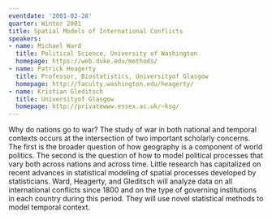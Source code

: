 ```yaml
---
eventdate: '2001-02-28'
quarter: Winter 2001
title: Spatial Models of International Conflicts
speakers:
- name: Michael Ward
  title: Political Science, University of Washington
  homepage: https://web.duke.edu/methods/
- name: Patrick Heagerty
  title: Professor, Biostatistics, Universityof Glasgow
  homepage: http://faculty.washington.edu/heagerty/
- name: Kristian Gleditsch
  title: Universityof Glasgow
  homepage: http://privatewww.essex.ac.uk/~ksg/
---
```

Why do nations go to war? The study of war in both national and temporal contexts occurs at the intersection of two important scholarly concerns. The first is the broader question of how geography is a component of world politics. The second is the question of how to model political processes that vary both across nations and across time. Little research has capitalized on recent advances in statistical modeling of spatial processes developed by statisticians. Ward, Heagerty, and Gleditsch will analyze data on all international conflicts since 1800 and on the type of governing institutions in each country during this period. They will use novel statistical methods to model temporal context.